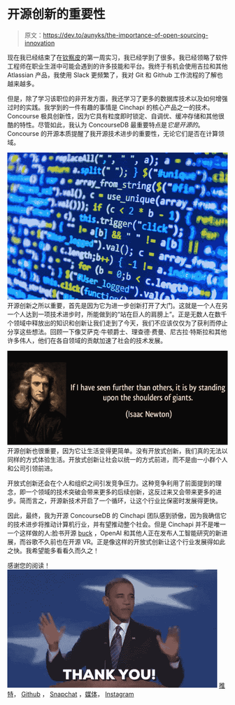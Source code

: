 # 开源创新的重要性

> 原文：<https://dev.to/aunyks/the-importance-of-open-sourcing-innovation>

现在我已经结束了在[钦察皮](https://cinchapi.com)的第一周实习，我已经学到了很多。我已经领略了软件工程师在职业生涯中可能会遇到的许多技能和平台。我终于有机会使用吉拉和其他 Atlassian 产品，我使用 Slack 更频繁了，我对 Git 和 Github 工作流程的了解也越来越多。

但是，除了学习该职位的非开发方面，我还学习了更多的数据库技术以及如何增强过时的实践。我学到的一件有趣的事情是 Cinchapi 的核心产品之一的技术。Concourse 极具创新性，因为它具有粒度即时锁定、自调优、缓冲存储和其他很酷的特性。尽管如此，我认为 ConcourseDB 最重要特点是*它是开源的*。Concourse 的开源本质提醒了我开源技术进步的重要性，无论它们是否在计算领域。

[![Code](img/5333f944b871556bf01dc9d783736bf6.png)](https://res.cloudinary.com/practicaldev/image/fetch/s--GX34O-UC--/c_limit%2Cf_auto%2Cfl_progressive%2Cq_auto%2Cw_880/https://tctechcrunch2011.files.wordpress.com/2015/04/codecode.jpg) 
开源创新之所以重要，首先是因为它为进一步创新打开了大门。这就是一个人在另一个人达到一项技术进步时，所能做到的“站在巨人的肩膀上”。正是无数人在数千个领域中释放出的知识和创新让我们走到了今天，我们不应该仅仅为了获利而停止分享这些想法。回顾一下像艾萨克·牛顿爵士、理查德·费曼、尼古拉·特斯拉和其他许多伟人，他们在各自领域的贡献加速了社会的技术发展。

[![Newton Quote](img/3d62cff758817f2fc72347ff30de8789.png)](https://res.cloudinary.com/practicaldev/image/fetch/s--eleUZJAM--/c_limit%2Cf_auto%2Cfl_progressive%2Cq_auto%2Cw_880/http://speedendurance.com/wp-content/uploads/2014/10/quote-if-i-have-seen-further-than-others-it-is-by-standing-upon-the-shoulders-of-giants-isaac-newton-135288.jpg) 
开源创新也很重要，因为它让生活变得更简单。没有开放式创新，我们真的无法以同样的方式体验生活。开放式创新让社会以统一的方式前进，而不是由一小群个人和公司引领前进。

开放式创新还会在个人和组织之间引发竞争压力。这种竞争利用了前面提到的理念，即一个领域的技术突破会带来更多的后续创新，这反过来又会带来更多的进步。简而言之，开源新技术开启了一个循环，让这个行业比保密时发展得更快。

因此，最终，我为开源 ConcourseDB 的 Cinchapi 团队感到骄傲，因为我确信它的技术进步将推动计算机行业，并有望推动整个社会。但是 Cinchapi 并不是唯一一个这样做的人:脸书开源 [buck](https://github.com/facebook/buck) ，OpenAI 和其他人正在发布人工智能研究的新进展，而谷歌不久前也在开源 VR。正是像这样的开放式创新让这个行业发展得如此之快。我希望能多看看久而久之！

感谢您的阅读！
[![Obama Thank You](img/b43709364925eb0e0c9a1c62f738f5c7.png)](https://i.giphy.com/media/3otPoUkg3hBxQKRJ7y/giphy.gif) 
[推特](https://twitter.com/aunyks)， [Github](https://github.com/aunyks) ， [Snapchat](https://snapchat.com/add/aunyks) ，[媒体](https://medium.com/@aunyks)， [Instagram](https://instagram.com/aunyks)
